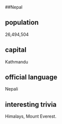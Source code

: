##Nepal
## population
26,494,504

## capital
Kathmandu
 
## official language
Nepali

## interesting trivia
Himalays, Mount Everest.



